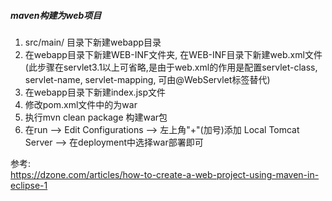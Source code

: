 ##### maven构建为web项目
1. src/main/ 目录下新建webapp目录
2. 在webapp目录下新建WEB-INF文件夹, 在WEB-INF目录下新建web.xml文件(此步骤在servlet3.1以上可省略,是由于web.xml的作用是配置servlet-class, servlet-name, servlet-mapping, 可由@WebServlet标签替代)
3. 在webapp目录下新建index.jsp文件
4. 修改pom.xml文件中的<packaging>为war
5. 执行mvn clean package 构建war包
6. 在run --> Edit Configurations --> 左上角"+"(加号)添加 Local Tomcat Server --> 在deployment中选择war部署即可

参考:    
https://dzone.com/articles/how-to-create-a-web-project-using-maven-in-eclipse-1
